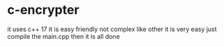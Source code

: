 # c-encrypter



it uses c++ 17 it is easy friendly not complex like other it is very easy just compile the main.cpp then it is all done
